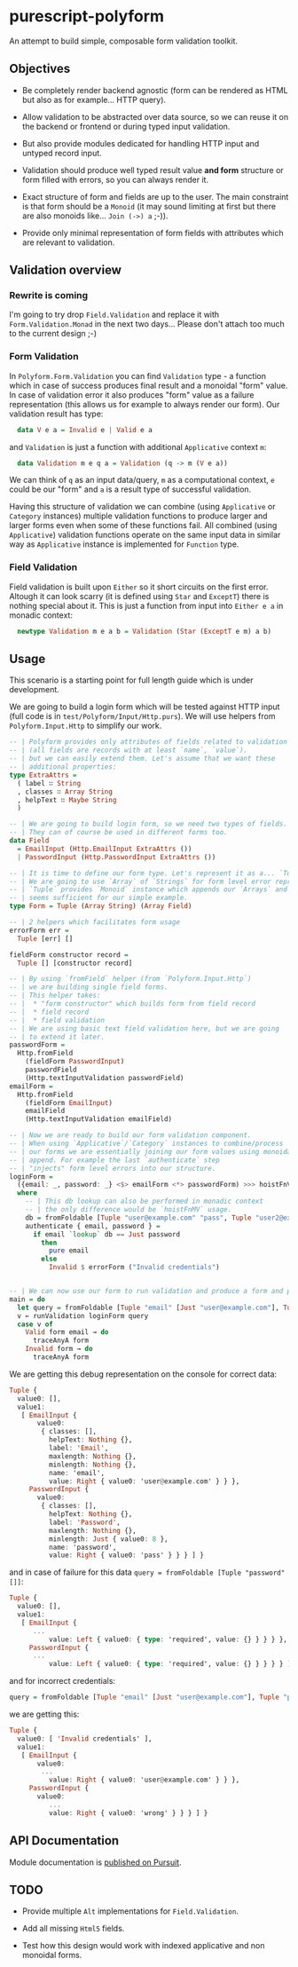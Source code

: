# purescript-polyform

An attempt to build simple, composable form validation toolkit.

## Objectives

  * Be completely render backend agnostic (form can be rendered as HTML but also as for example... HTTP query).

  * Allow validation to be abstracted over data source, so we can reuse it on the backend or frontend or during typed input validation.

  * But also provide modules dedicated for handling HTTP input and untyped record input.

  * Validation should produce well typed result value __and form__ structure or form filled with errors, so you can always render it.

  * Exact structure of form and fields are up to the user. The main constraint is that form should be a `Monoid` (it may sound limiting at first but there are also monoids like... `Join (->) a` ;-)).

  * Provide only minimal representation of form fields with attributes which are relevant to validation.

## Validation overview

### Rewrite is coming

I'm going to try drop `Field.Validation` and replace it with `Form.Validation.Monad` in the next two days... Please don't attach too much to the current design ;-)

### Form Validation

  In `Polyform.Form.Validation` you can find `Validation` type - a function which in case of success produces final result and a monoidal "form" value. In case of validation error it also produces "form" value as a failure representation (this allows us for example to always render our form). Our validation result has type:

  ```purescript
    data V e a = Invalid e | Valid e a
  ```

and `Validation` is just a function with additional `Applicative` context `m`:

  ```purescript
    data Validation m e q a = Validation (q -> m (V e a))
  ```
  We can think of `q` as an input data/query, `m` as a computational context, `e` could be our "form" and `a` is a result type of successful validation.

  Having this structure of validation we can combine (using `Applicative` or `Category` instances) multiple validation functions to produce larger and larger forms even when some of these functions fail. All combined (using `Applicative`) validation functions operate on the same input data in similar way as `Applicative` instance is implemented for `Function` type.

### Field Validation

  Field validation is built upon `Either` so it short circuits on the first error. Altough it can look scarry (it is defined using `Star` and `ExceptT`) there is nothing special about it. This is just a function from input into `Either e a` in monadic context:

  ```purescript
    newtype Validation m e a b = Validation (Star (ExceptT e m) a b)
  ```

## Usage

This scenario is a starting point for full length guide which is under development.

We are going to build a login form which will be tested against HTTP input (full code is in `test/Polyform/Input/Http.purs`). We will use helpers from `Polyform.Input.Http` to simplify our work.

  ```purescript
  -- | Polyform provides only attributes of fields related to validation
  -- | (all fields are records with at least `name`, `value`).
  -- | but we can easily extend them. Let's assume that we want these
  -- | additional properties:
  type ExtraAttrs =
    ( label ∷ String
    , classes ∷ Array String
    , helpText ∷ Maybe String
    )

  -- | We are going to build login form, so we need two types of fields.
  -- | They can of course be used in different forms too.
  data Field
    = EmailInput (Http.EmailInput ExtraAttrs ())
    | PasswordInput (Http.PasswordInput ExtraAttrs ())

  -- | It is time to define our form type. Let's represent it as a... `Tuple` :-)
  -- | We are going to use `Array` of `Strings` for form level error representation.
  -- | `Tuple` provides `Monoid` instance which appends our `Arrays` and it
  -- | seems sufficient for our simple example.
  type Form = Tuple (Array String) (Array Field)

  -- | 2 helpers which facilitates form usage
  errorForm err =
    Tuple [err] []

  fieldForm constructor record =
    Tuple [] [constructor record]

  -- | By using `fromField` helper (from `Polyform.Input.Http`)
  -- | we are building single field forms.
  -- | This helper takes:
  -- |  * "form constructor" which builds form from field record
  -- |  * field record
  -- |  * field validation
  -- | We are using basic text field validation here, but we are going
  -- | to extend it later.
  passwordForm =
    Http.fromField
      (fieldForm PasswordInput)
      passwordField
      (Http.textInputValidation passwordField)
  emailForm =
    Http.fromField
      (fieldForm EmailInput)
      emailField
      (Http.textInputValidation emailField)

  -- | Now we are ready to build our form validation component.
  -- | When using `Applicative`/`Category` instances to combine/process
  -- | our forms we are essentially joining our form values using monoidal
  -- | append. For example the last `authenticate` step
  -- | "injects" form level errors into our structure.
  loginForm =
    ({email: _, password: _} <$> emailForm <*> passwordForm) >>> hoistFnV authenticate
    where
      -- | This db lookup can also be performed in monadic context
      -- | the only difference would be `hoistFnMV` usage.
      db = fromFoldable [Tuple "user@example.com" "pass", Tuple "user2@example.com" "pass"]
      authenticate { email, password } =
        if email `lookup` db == Just password
          then
            pure email
          else
            Invalid $ errorForm ("Invalid credentials")


  -- | We can now use our form to run validation and produce a form and potential result
  main = do
    let query = fromFoldable [Tuple "email" [Just "user@example.com"], Tuple "password" [Just "pass"]]
    v ← runValidation loginForm query
    case v of
      Valid form email → do
        traceAnyA form
      Invalid form → do
        traceAnyA form
  ```

We are getting this debug representation on the console for correct data:


  ``` purescript
  Tuple {
    value0: [],
    value1:
     [ EmailInput {
         value0:
          { classes: [],
            helpText: Nothing {},
            label: 'Email',
            maxlength: Nothing {},
            minlength: Nothing {},
            name: 'email',
            value: Right { value0: 'user@example.com' } } },
       PasswordInput {
         value0:
          { classes: [],
            helpText: Nothing {},
            label: 'Password',
            maxlength: Nothing {},
            minlength: Just { value0: 8 },
            name: 'password',
            value: Right { value0: 'pass' } } } ] }
  ```

and in case of failure for this data `query = fromFoldable [Tuple "password" []]`:

  ```purescript
  Tuple {
    value0: [],
    value1:
     [ EmailInput {
        ...
            value: Left { value0: { type: 'required', value: {} } } } },
       PasswordInput {
        ...
            value: Left { value0: { type: 'required', value: {} } } } } ] }
  ```

and for incorrect credentials:

  ```purescript
  query = fromFoldable [Tuple "email" [Just "user@example.com"], Tuple "password" [Just "wrong"]]
  ```

we are getting this:

  ```purescript
  Tuple {
    value0: [ 'Invalid credentials' ],
    value1:
     [ EmailInput {
         value0:
          ...
            value: Right { value0: 'user@example.com' } } },
       PasswordInput {
         value0:
            ...
            value: Right { value0: 'wrong' } } } ] }
  ```


## API Documentation

Module documentation is [published on Pursuit](http://pursuit.purescript.org/packages/purescript-polyform).

## TODO

- Provide multiple `Alt` implementations for `Field.Validation`.

- Add all missing `Html5` fields.

- Test how this design would work with indexed applicative and non monoidal forms.
